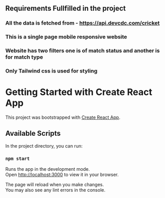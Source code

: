 ## Requirements Fullfilled in the project
### All the data is fetched from - https://api.devcdc.com/cricket
### This is a single page mobile responsive website
### Website has two filters one is of match status and another is for match type  
### Only Tailwind css is used for styling 
# Getting Started with Create React App

This project was bootstrapped with [Create React App](https://github.com/facebook/create-react-app).

## Available Scripts

In the project directory, you can run:

### `npm start`

Runs the app in the development mode.\
Open [http://localhost:3000](http://localhost:3000) to view it in your browser.

The page will reload when you make changes.\
You may also see any lint errors in the console.

